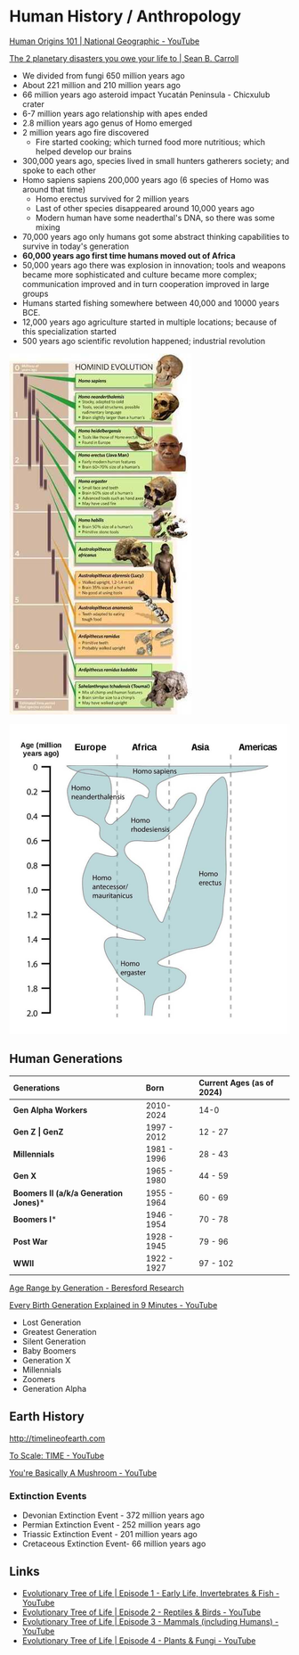 # Human History / Anthropology

[Human Origins 101 | National Geographic - YouTube](https://www.youtube.com/watch?v=ehV-MmuvVMU&ab_channel=NationalGeographic)

[The 2 planetary disasters you owe your life to | Sean B. Carroll](https://youtu.be/YC2qoeWYr4w)

- We divided from fungi 650 million years ago
- About 221 million and 210 million years ago
- 66 million years ago asteroid impact Yucatán Peninsula - Chicxulub crater
- 6-7 million years ago relationship with apes ended
- 2.8 million years ago genus of Homo emerged
- 2 million years ago fire discovered
    - Fire started cooking; which turned food more nutritious; which helped develop our brains
- 300,000 years ago, species lived in small hunters gatherers society; and spoke to each other
- Homo sapiens sapiens 200,000 years ago (6 species of Homo was around that time)
    - Homo erectus survived for 2 million years
    - Last of other species disappeared around 10,000 years ago
    - Modern human have some neaderthal's DNA, so there was some mixing
- 70,000 years ago only humans got some abstract thinking capabilities to survive in today's generation
- **60,000 years ago first time humans moved out of Africa**
- 50,000 years ago there was explosion in innovation; tools and weapons became more sophisticated and culture became more complex; communication improved and in turn cooperation improved in large groups
- Humans started fishing somewhere between 40,000 and 10000 years BCE.
- 12,000 years ago agriculture started in multiple locations; because of this specialization started
- 500 years ago scientific revolution happened; industrial revolution

![image](../../media/Human-History-Human-Anthropology-image1.jpg)

![image](../../media/Human-History-Human-Anthropology-image2.jpg)

## Human Generations

| **Generations**                          | **Born**    | **Current Ages (as of 2024)** |
| :--------------------------------------- | :---------- | :---------------------------- |
| **Gen Alpha Workers**                    | 2010-2024   | 14-0                          |
| **Gen Z \| GenZ**                        | 1997 - 2012 | 12 - 27                       |
| **Millennials**                          | 1981 - 1996 | 28 - 43                       |
| **Gen X**                                | 1965 - 1980 | 44 - 59                       |
| **Boomers II (a/k/a Generation Jones)*** | 1955 - 1964 | 60 - 69                       |
| **Boomers I***                           | 1946 - 1954 | 70 - 78                       |
| **Post War**                             | 1928 - 1945 | 79 - 96                       |
| **WWII**                                 | 1922 - 1927 | 97 - 102                      |

[Age Range by Generation - Beresford Research](https://www.beresfordresearch.com/age-range-by-generation/)

[Every Birth Generation Explained in 9 Minutes - YouTube](https://www.youtube.com/watch?v=ruKJpwlRe_M&ab_channel=PaintGuy)

- Lost Generation
- Greatest Generation
- Silent Generation
- Baby Boomers
- Generation X
- Millennials
- Zoomers
- Generation Alpha

## Earth History

http://timelineofearth.com

[To Scale: TIME - YouTube](https://www.youtube.com/watch?v=nOVvEbH2GC0)

[You're Basically A Mushroom - YouTube](https://www.youtube.com/watch?v=SFikJUQttxU)

### Extinction Events

- Devonian Extinction Event - 372 million years ago
- Permian Extinction Event - 252 million years ago
- Triassic Extinction Event - 201 million years ago
- Cretaceous Extinction Event- 66 million years ago

## Links

- [Evolutionary Tree of Life | Episode 1 - Early Life, Invertebrates & Fish - YouTube](https://www.youtube.com/watch?v=Na0Q8qfsdc0&ab_channel=UsefulCharts)
- [Evolutionary Tree of Life | Episode 2 - Reptiles & Birds - YouTube](https://www.youtube.com/watch?v=nIpID3P8p7g&ab_channel=UsefulCharts)
- [Evolutionary Tree of Life | Episode 3 - Mammals (including Humans) - YouTube](https://www.youtube.com/watch?v=wZvT6bn6gcI)
- [Evolutionary Tree of Life | Episode 4 - Plants & Fungi - YouTube](https://www.youtube.com/watch?v=ZVm1-9GllZs&ab_channel=UsefulCharts)
